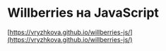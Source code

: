 # Willberries на JavaScript

[https://vryzhkova.github.io/willberries-js/](https://vryzhkova.github.io/willberries-js/)
